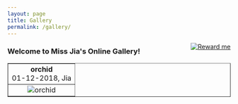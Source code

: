 ```yaml
---
layout: page
title: Gallery
permalink: /gallery/
---
```


 <div style="float:right">
   <a href="{{site.url}}/about/"> <img style="border:none;" src="{{ site.url }}/assets/pics/reward.png" alt="Reward me"/> </a> 
 </div>

### Welcome to Miss Jia's Online Gallery!

<div>
 <table border = "1">

  <tr>
    <td align="center"> <b>orchid</b> <br> <span class="post-meta"> 01-12-2018, Jia </span> </td>
  </tr>
  <tr>
   <td align="center"> <img src="{{ site.url }}/assets/gallery/2018_01_15_orchid.jpg" alt="orchid"/> </td>
  </tr>




 </table>
</div>